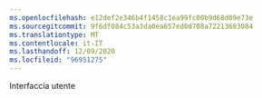 ```yaml
---
ms.openlocfilehash: e12def2e346b4f1458c1ea99fc00b9d68d09e73e
ms.sourcegitcommit: 9f6df084c53a3da0ea657ed0d708a72213683084
ms.translationtype: MT
ms.contentlocale: it-IT
ms.lasthandoff: 12/09/2020
ms.locfileid: "96951275"
---
```

Interfaccia utente
